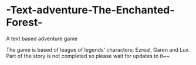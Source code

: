 # -Text-adventure-The-Enchanted-Forest-
A text based adventure game

The game is based of league of legends' characters: Ezreal, Garen and Lux.
Part of the story is not completed so please wait for updates to it~~
